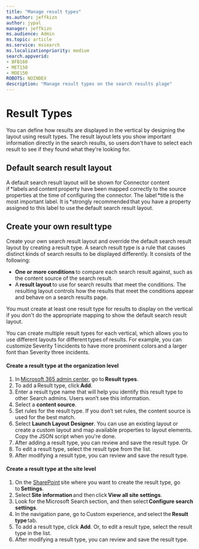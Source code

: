 ```yaml
---
title: "Manage result types"
ms.author: jeffkizn
author: jypal
manager: jeffkizn
ms.audience: Admin
ms.topic: article
ms.service: mssearch
ms.localizationpriority: medium
search.appverid:
- BFB160
- MET150
- MOE150
ROBOTS: NOINDEX
description: "Manage result types on the search results plage"
---
```


# Result Types
You can define how results are displayed in the vertical by designing the layout using result types. The result layout lets you show important information directly in the search results, so users don't have to select each result to see if they found what they're looking for.

## Default search result layout
A default search result layout will be shown for Connector content if *labels and content property have been mapped correctly to the source properties at the time of configuring the connector. The label *title is the most important label. It is *strongly recommended that you have a property assigned to this label to use the default search result layout.

## Create your own result type
Create your own search result layout and override the default search result layout by creating a result type. A search result type is a rule that causes distinct kinds of search results to be displayed differently. It consists of the following:
- **One or more conditions** to compare each search result against, such as the content source of the search result.
- A **result layout** to use for search results that meet the conditions. The resulting layout controls how the results that meet the conditions appear and behave on a search results page.

You must create at least one result type for results to display on the vertical if you don't do the appropriate mapping to show the default search result layout.

You can create multiple result types for each vertical, which allows you to use different layouts for different types of results. For example, you can customize Severity 1 incidents to have more prominent colors and a larger font than Severity three incidents.

#### Create a result type at the organization level
1. In [Microsoft 365 admin center](https://admin.microsoft.com/), go to **Result types**.   
2. To add a Result type, click **Add**.
3. Enter a result type name that will help you identify this result type to other Search admins. Users won’t see this information.
4. Select a **content source**.
5. Set rules for the result type. If you don’t set rules, the content source is used for the best match.
6. Select **Launch Layout Designer**. You can use an existing layout or create a custom layout and map available properties to layout elements. Copy the JSON script when you're done.
7. After adding a result type, you can review and save the result type.
Or
8. To edit a result type, select the result type from the list.
9. After modifying a result type, you can review and save the result type.

#### Create a result type at the site level
1. On the [SharePoint](https://sharepoint.com/) site where you want to create the result type, go to **Settings**.
2. Select **Site information** and then click **View all site settings**.
3. Look for the Microsoft Search section, and then select **Configure search settings**.
4. In the navigation pane, go to Custom experience, and select the **Result type** tab.
5. To add a result type, click **Add**. Or, to edit a result type, select the result type in the list.
6. After modifying a result type, you can review and save the result type.
